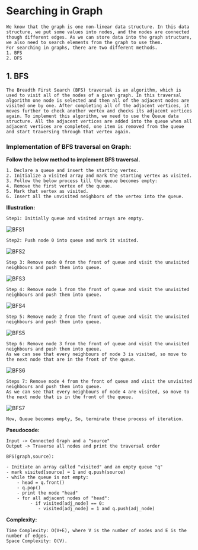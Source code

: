 # Searching in Graph
```
We know that the graph is one non-linear data structure. In this data structure, we put some values into nodes, and the nodes are connected though different edges. As we can store data into the graph structure, we also need to search elements from the graph to use them.
For searching in graphs, there are two different methods.
1. BFS
2. DFS
```

## 1. BFS
```
The Breadth First Search (BFS) traversal is an algorithm, which is used to visit all of the nodes of a given graph. In this traversal algorithm one node is selected and then all of the adjacent nodes are visited one by one. After completing all of the adjacent vertices, it moves further to check another vertex and checks its adjacent vertices again. To implement this algorithm, we need to use the Queue data structure. All the adjacent vertices are added into the queue when all adjacent vertices are completed, one item is removed from the queue and start traversing through that vertex again.
```
### Implementation of BFS traversal on Graph:

**Follow the below method to implement BFS traversal.**
```
1. Declare a queue and insert the starting vertex.
2. Initialize a visited array and mark the starting vertex as visited.
3. Follow the below process till the queue becomes empty:
4. Remove the first vertex of the queue.
5. Mark that vertex as visited.
6. Insert all the unvisited neighbors of the vertex into the queue.
```

**Illustration:**
```
Step1: Initially queue and visited arrays are empty.
```
![BFS1](https://user-images.githubusercontent.com/119610761/224715430-b066cbc9-5547-4d87-850b-6a09e4d15e08.jpg)


```
Step2: Push node 0 into queue and mark it visited.
```
![BFS2](https://user-images.githubusercontent.com/119610761/224715569-0c041bf0-ccd1-4e17-b0ec-18a0e49ed7cf.jpg)


```
Step 3: Remove node 0 from the front of queue and visit the unvisited neighbours and push them into queue.
```
![BFS3](https://user-images.githubusercontent.com/119610761/224715710-029043cd-971a-4fd5-85a3-4ab009c45c20.jpg)


```
Step 4: Remove node 1 from the front of queue and visit the unvisited neighbours and push them into queue.
```
![BFS4](https://user-images.githubusercontent.com/119610761/224715880-22329b4e-74de-450a-9a25-d3c4d75118a4.jpg)


```
Step 5: Remove node 2 from the front of queue and visit the unvisited neighbours and push them into queue.
```
![BFS5](https://user-images.githubusercontent.com/119610761/224715999-3dd2576a-4fd6-4927-8ab2-ed28c1a4f858.jpg)


```
Step 6: Remove node 3 from the front of queue and visit the unvisited neighbours and push them into queue. 
As we can see that every neighbours of node 3 is visited, so move to the next node that are in the front of the queue.
```
![BFS6](https://user-images.githubusercontent.com/119610761/224716112-6f572612-a7c1-4cde-bd00-531b4c1ac602.jpg)


```
Steps 7: Remove node 4 from the front of queue and visit the unvisited neighbours and push them into queue. 
As we can see that every neighbours of node 4 are visited, so move to the next node that is in the front of the queue.
```
![BFS7](https://user-images.githubusercontent.com/119610761/224716258-98c3aa66-ad15-49f9-bc8a-376ed3fddc5f.jpg)


```
Now, Queue becomes empty, So, terminate these process of iteration.
```

**Pseudocode:**
```
Input -> Connected Graph and a "source"
Output -> Traverse all nodes and print the traversal order

BFS(graph,source):

- Initiate an array called "visited" and an empty queue "q"
- mark visited[source] = 1 and q.push(source)
- while the queue is not empty:
    - head = q.front()
    - q.pop()
    - print the node "head"
    - for all adjacent nodes of "head":
         - if visited[adj_node] == 0:
            - visited[adj_node] = 1 and q.push(adj_node)
```


**Complexity:**
```
Time Complexity: O(V+E), where V is the number of nodes and E is the number of edges.
Space Complexity: O(V).
```